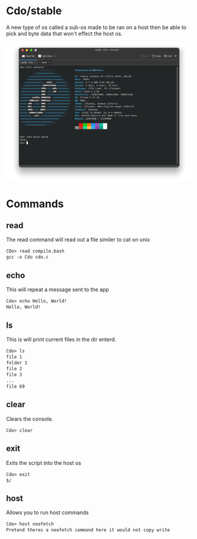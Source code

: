 # Cdo/stable
A new type of os called a sub-os made to be ran on a host then be able to pick and byte data that won't effect the host os.

![Usage](nEtYpNq.png)

# Commands

## read
The read command will read out a file similer to cat on unix
```cdo
CDo> read compile.bash
gcc -o Cdo cdo.c
```

## echo
This will repeat a message sent to the app
```cdo
Cdo> echo Hello, World!
Hello, World!
```

## ls
This is will print current files in the dir enterd.
```cdo
Cdo> ls
file 1
folder 1
file 2
file 3
...
file 69
```

## clear
Clears the console.
```cdo
Cdo> clear
```

## exit
Exits the script into the host os
```cdo
Cdo> exit
$/
```

## host
Allows you to run host commands
```cdo
Cdo> host neofetch
Pretend theres a neofetch command here it would not copy write
```